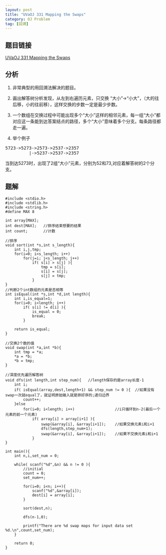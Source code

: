 ```yaml
---
layout: post
title: "UVaOJ 331 Mapping the Swaps"
category: OJ Problem
tag: [回溯]
---
```


## 题目链接

[UVaOJ 331 Mapping the Swaps](http://uva.onlinejudge.org/index.php?option=com_onlinejudge&Itemid=8&category=108&page=show_problem&problem=267)

## 分析

1. 非常典型的用回溯法解决的题目。

2. 画出解答树分析发现，从左到右遍历元素，只交换 “大小”->“小大”，（大的往后移，小的往前移），这样交换的步数一定是最少步数。

3. 一个数组在交换过程中可能出现多个“大小”这样的相邻元素，每一组“大小”都对应这一条能到达答案结点的路径，多个“大小”意味着多个分支。每条路径都走一遍。

4. 举个例子

<pre>5723->5273->2573->2537->2357
         |->5237->2537->2357</pre>
当到达5273时，出现了2组“大小”元素，分别为52和73,对应着解答树的2个分支。

## 题解

    #include <stdio.h>
    #include <stdlib.h>
    #include <string.h>
    #define MAX 8

    int array[MAX];
    int dest[MAX];   //排序结束想要的结果
    int count;       //计数

    //排序
    void sort(int *s,int s_length){  
        int i,j,tmp;
        for(i=0; i<s_length; i++)
            for(j=i; j<s_length; j++)
                if( s[i] > s[j] ){
                    tmp = s[i];
                    s[i] = s[j];
                    s[j] = tmp;
                }
    }
    //判断2个int数组的元素是否相等
    int isEqual(int *s,int *d,int length){  
        int i,is_equal=1;
        for(i=0; i<length; i++)
            if( s[i] != d[i] ){ 
                is_equal = 0;
                break;
            }

        return is_equal;
    }

    //交换2个数的值
    void swap(int *a,int *b){
        int tmp = *a;
        *a = *b;
        *b = tmp;
    }

    //深度优先遍历解答树
    void dfs(int length,int step_num){   //length保存的是array长度-1  
        int i;
        if( isEqual(array,dest,length+1) && step_num != 0 ){  //如果没有swap一次就equal了，就证明原始输入就是排好序的;递归边界
            count++;
        }else
            for(i=0; i<length; i++)                  //i只循环到n-2(最后一个元素的前一个元素)
                if( array[i] > array[i+1] ){
                    swap(&array[i], &array[i+1]);    //如果交换元素i和i+1
                    dfs(length,step_num+1);
                    swap(&array[i], &array[i+1]);    //如果不交换元素i和i+1
                }
    }

    int main(){
        int n,i,set_num = 0;
    
        while( scanf("%d",&n) && n != 0 ){  
            //initial
            count = 0;
            set_num++;

            for(i=0; i<n; i++){  
                scanf("%d",&array[i]);
                dest[i] = array[i];
            }

            sort(dest,n);

            dfs(n-1,0);

            printf("There are %d swap maps for input data set %d.\n",count,set_num);
        }

        return 0;
    }

